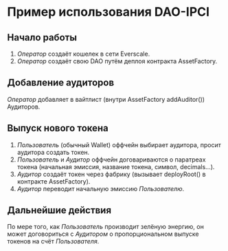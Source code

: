 # Пример использования DAO-IPCI

## Начало работы

1. *Оператор* создаёт кошелек в сети Everscale.
2. *Оператор* создаёт свою DAO путём деплоя контракта AssetFactory.


## Добавление аудиторов

*Оператор* добавляет в вайтлист (внутри AssetFactory addAuditor()) Аудиторов.

## Выпуск нового токена

1. *Пользователь* (обычный Wallet) оффчейн выбирает аудитора, просит аудитора создать токен.
2. *Пользователь* и *Аудитор* оффчейн договариваются о паратреах токена (начальная эмиссия, название токена, символ, decimals...).
3. *Аудитор* создаёт токен через фабрику (вызывает deployRoot() в контракте AssetFactory).
4. *Аудитор* переводит начальную эмиссию *Пользователю*.

## Дальнейшие действия

По мере того, как *Пользователь* производит зелёную энергию, он может договориться с *Аудитором* о пропорциональном выпуске 
токенов на счёт *Пользователя*.